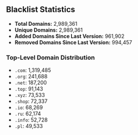 ## Blacklist Statistics

- **Total Domains:** 2,989,361
- **Unique Domains:** 2,989,361
- **Added Domains Since Last Version:** 961,902
- **Removed Domains Since Last Version:** 994,457

### Top-Level Domain Distribution

-  `.com`: 1,319,485
-  `.org`: 241,688
-  `.net`: 187,200
-  `.top`: 91,143
-  `.xyz`: 73,533
-  `.shop`: 72,337
-  `.io`: 68,269
-  `.ru`: 62,174
-  `.info`: 52,728
-  `.pl`: 49,533
